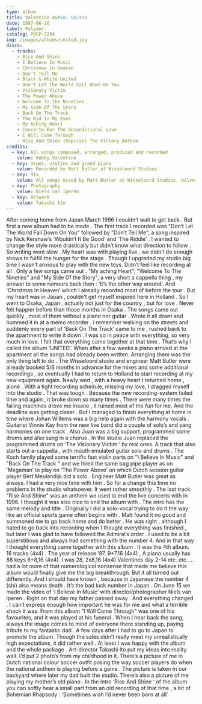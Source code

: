 ```yaml
---
type: album
title: Valentine 4&#58; United
date: 1997-06-20
label: Polydor
catalog: POCP-7234
img: /images/albums/united.jpg
discs:
  - tracks:
    - Rise And Shine
    - I Believe In Music
    - Christmas In Heaven
    - Don't Tell Me
    - Black & White United
    - Don't Let The World Fall Down On You
    - Visionary Victim
    - The Power Above
    - Welcome To The Nineties
    - My Side Of The Story
    - Back On The Track
    - The Kid In My Eyes
    - My Aching Heart
    - Concerto For The Unconditional Love
    - I Will Come Through
    - Rise And Shine (Reprise) The Victory Anthem
credits:
  - key: All songs composed, arranged, produced and recorded
    value: Robby Valentine
  - key: Drums, violins and grand piano
    value: Recorded by Matt Butler at Wisseloord Studios
  - key: Mix
    value: All songs mixed by Matt Butler at Wisseloord Studios, Hilversum, The Netherlands except track 1, 5, 6, 13 and 16 mixed by Frank.
  - key: Photography
    value: Niels van Iperen
  - key: Artwork
    value: Takashi Ito
---
```


After coming home from Japan March 1996 I couldn’t wait to get back .
But first a new album had to be made . The first track I recorded was "Don’t Let The World Fall Down On You" followed by "Don’t Tell Me", a song inspired by Nick Kershaw’s ’Wouldn’t It Be Good’ and ‘The Riddle’ .
I wanted to change the style more drastically but didn’t know what direction to follow . So writing went slow . My heart was with playing live , we didn’t do enough shows to fulfill the hunger for the stage . Though I upgraded my studio big time I wasn’t anxious to play with the new toys. Didn’t feel like recording at all . Only a few songs came out . "My aching Heart", "Welcome To The Nineties" and "My Side Of the Story", a very short a cappella thing , my answer to some rumours back then : ‘It’s the other way around’. And ‘Christmas In Heaven’ which I already recorded most of before the tour .
But my heart was in Japan , couldn’t get myself inspired here in Holland .
So I went to Osaka, Japan , actually not just for the country , but for love .
Never felt happier before than those months in Osaka . The songs came out quickly , most of them without a piano nor guitar . Wrote it all down and hummed it in at a memo recorder . I remember walking on the streets and suddenly every part of ‘Back On The Track’ came to me , rushed back to the apartment to write it down . I was so in peace with everything, so very much in love. I felt that everything came together at that time .
That’s why I called the album ‘UNITED’.
When after a few weeks a piano arrived at the apartment all the songs had already been written. Arranging them was the only thing left to do .
The Wisseloord studio and engineer Matt Butler were already booked 5/6 months in advance for the mixes and some additional recordings ,
so eventually I had to return to Holland to start recording at my new equipment again.
Newly wed , with a heavy heart I returned home , alone .
With a tight recording schedule, missing my love, I dragged myself into the studio . That was tough . Because the new recording-system failed time and again , it broke down so many times . There were many times the failing machines drove me insane , it ruined most of the fun for me. And the deadline was getting closer . But I managed to finish everything at home in time where Johan Willems was a big help again with the harmony vocals . Guitarist Vinnie Kay from the new live band did a couple of solo’s and sang harmonies on one track . Also Juan was a big support, programmed some drums and also sang in a chorus . In the studio Juan replaced the programmed drums on ‘The Visionary Victim ‘ by real ones. A track that also starts out a-cappella , with mouth emulated guitar solo and drums . The Koch family played some terrific fast violin parts on "I Believe In Music" and "Back On The Track " and we hired the same bag pipe player as on ‘Megaman’ to play on ‘The Power Above’ on which Dutch session guitar player Bert Meulendijk did a solo . Engineer Matt Butler was great as always. I had a very nice time with him . So for a change this time no problems in the studio whatsoever. It went rather smoothly .
The last track "Rise And Shine" was an anthem we used to end the live concerts with in 1996. I thought it was also nice to end the album with .
The intro has the same melody and title . Originally I did a solo-vocal trying to do it the way like an official sports game often begins with . Matt found it no good and summoned me to go back home and do better . He was right , although I hated to go back into recording when I thought everything was finished , but later I was glad to have followed the Admiral’s order .
I used to be a bit superstitious and always had something with the number 4.
And in that way I thought everything came together with this album .
It was the 4th album. 16 tracks (4x4) . The year of release ’97. 9+7,16 (4x4) , A piano usually has 88 keys 8+8,16 (4x4). I was 28, 2x8,16 (4x4) Valentines day 2-14 etc. etc. … had a lot more of that numerological nonsense that made me believe this album would finally give me the big breakthrough. But it all turned out differently. And I should have known , because in Japanese the number 4 (shi) also means death . It’s the bad luck number in Japan .
On June 15 we made the video of ‘I Believe In Music’ with director/photographer Niels van Iperen .
Right on that day my father passed away . And everything changed .
I can’t express enough how important he was for me and what a terrible shock it was. From this album "I Will Come Through" was one of his favourites, and it was played at his funeral . When I hear back the song, always the image comes to mind of everyone there standing up, paying tribute to my fantastic dad .
A few days after I had to go to Japan to promote the album. Though the sales didn’t really meet my unrealistically high expectations, it did rather well . At least I was happy with the album and the whole package .
Art-director Takashi Ito put my ideas into reality well.
I’d put 2 photo’s from my childhood in it. There’s a picture of me in Dutch national colour soccer outfit posing the way soccer players do when the national anthem is playing before a game . The picture is taken in our backyard where later my dad built the studio. There’s also a picture of me playing my mother’s old piano . In the intro ‘Rise And Shine ‘ of the album you can softly hear a small part from an old recording of that time , a bit of Bohemian Rhapsody : ‘Sometimes wish I’d never been born at all’.